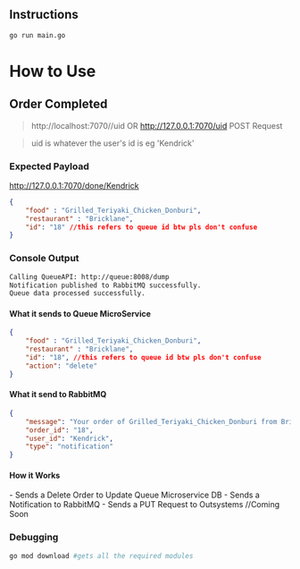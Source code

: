 ## Instructions
```bash
go run main.go
```

<h1>How to Use</h1>

<h2>Order Completed</h2>

>http://localhost:7070//uid OR http://127.0.0.1:7070/uid
>POST Request

>uid is whatever the user's id is eg 'Kendrick'

<h3>Expected Payload</h3>

http://127.0.0.1:7070/done/Kendrick

```json
{
    "food" : "Grilled_Teriyaki_Chicken_Donburi",
    "restaurant" : "Bricklane",
    "id": "18" //this refers to queue id btw pls don't confuse
}
```

<h3>Console Output</h3>

```bash
Calling QueueAPI: http://queue:8008/dump
Notification published to RabbitMQ successfully.
Queue data processed successfully.
```

<h4>What it sends to Queue MicroService</h4>

```json
{
    "food" : "Grilled_Teriyaki_Chicken_Donburi",
    "restaurant" : "Bricklane",
    "id": "18", //this refers to queue id btw pls don't confuse
    "action": "delete"
}
```

<h4>What it send to RabbitMQ</h4>

```json
{
    "message": "Your order of Grilled_Teriyaki_Chicken_Donburi from Bricklane has been successfully completed and is ready for pickup!",
    "order_id": "18",
    "user_id": "Kendrick",
    "type": "notification" 
}
```

<h4>How it Works</h4> 
- Sends a Delete Order to Update Queue Microservice DB
- Sends a Notification to RabbitMQ
- Sends a PUT Request to Outsystems //Coming Soon


### Debugging 
```bash
go mod download #gets all the required modules
```